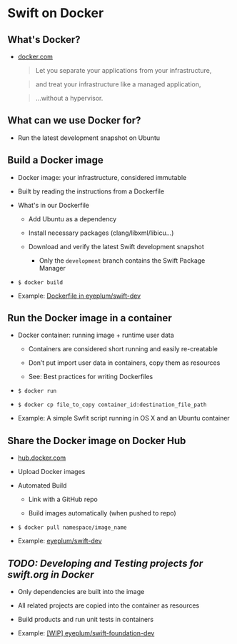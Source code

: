 # Swift on Docker

## What's Docker?

- [docker.com](https://www.docker.com)

  > Let you separate your applications from your infrastructure,

  > and treat your infrastructure like a managed application,

  > ...without a hypervisor.


## What can we use Docker for?

- Run the latest development snapshot on Ubuntu


## Build a Docker image

- Docker image: your infrastructure, considered immutable

- Built by reading the instructions from a Dockerfile

- What's in our Dockerfile

  	- Add Ubuntu as a dependency

  	- Install necessary packages (clang/libxml/libicu...)

 	- Download and verify the latest Swift development snapshot

  		- Only the `development` branch contains the Swift Package Manager

- `$ docker build`

- Example: [Dockerfile in eyeplum/swift-dev](https://github.com/eyeplum/swift-dev/blob/master/Dockerfile)


## Run the Docker image in a container

- Docker container: running image + runtime user data

	- Containers are considered short running and easily re-creatable

  	- Don’t put import user data in containers, copy them as resources

  	- See: Best practices for writing Dockerfiles

- `$ docker run`

- `$ docker cp file_to_copy container_id:destination_file_path`

- Example: A simple Swfit script running in OS X and an Ubuntu container


## Share the Docker image on Docker Hub

- [hub.docker.com](https://hub.docker.com)

- Upload Docker images

- Automated Build

	- Link with a GitHub repo

  	- Build images automatically (when pushed to repo)

- `$ docker pull namespace/image_name`

- Example: [eyeplum/swift-dev](https://hub.docker.com/r/eyeplum/swift-dev/)


## _TODO: Developing and Testing projects for swift.org in Docker_

- Only dependencies are built into the image

- All related projects are copied into the container as resources

- Build products and run unit tests in containers

- Example: [[WIP] eyeplum/swift-foundation-dev](https://github.com/eyeplum/swift-foundation-dev/blob/master/Dockerfile)
